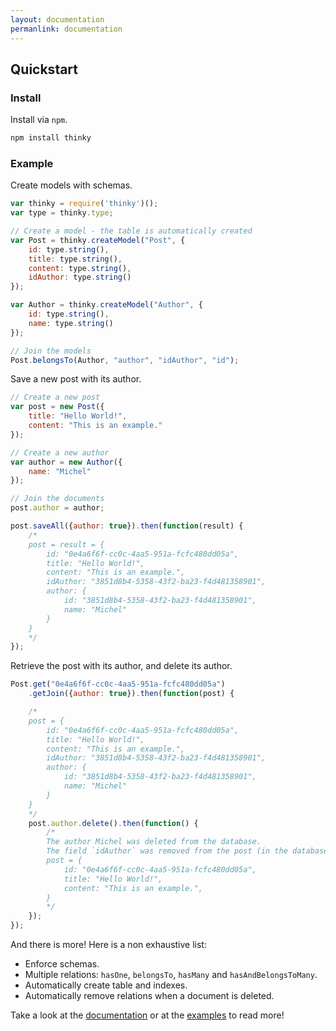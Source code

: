 ```yaml
---
layout: documentation
permanlink: documentation
---
```


## Quickstart

### Install

Install via `npm`.

```bash
npm install thinky
```

### Example

Create models with schemas.

```javascript
var thinky = require('thinky')();
var type = thinky.type;

// Create a model - the table is automatically created
var Post = thinky.createModel("Post", {
    id: type.string(),
    title: type.string(),
    content: type.string(),
    idAuthor: type.string()
}); 

var Author = thinky.createModel("Author", {
    id: type.string(),
    name: type.string()
});

// Join the models
Post.belongsTo(Author, "author", "idAuthor", "id");
```

Save a new post with its author.

```js
// Create a new post
var post = new Post({
    title: "Hello World!",
    content: "This is an example."
});

// Create a new author
var author = new Author({
    name: "Michel"
});

// Join the documents
post.author = author;

post.saveAll({author: true}).then(function(result) {
    /*
    post = result = {
        id: "0e4a6f6f-cc0c-4aa5-951a-fcfc480dd05a",
        title: "Hello World!",
        content: "This is an example.",
        idAuthor: "3851d8b4-5358-43f2-ba23-f4d481358901",
        author: {
            id: "3851d8b4-5358-43f2-ba23-f4d481358901",
            name: "Michel"
        }
    }
    */
});
```

Retrieve the post with its author, and delete its author.

```js
Post.get("0e4a6f6f-cc0c-4aa5-951a-fcfc480dd05a")
    .getJoin({author: true}).then(function(post) {

    /*
    post = {
        id: "0e4a6f6f-cc0c-4aa5-951a-fcfc480dd05a",
        title: "Hello World!",
        content: "This is an example.",
        idAuthor: "3851d8b4-5358-43f2-ba23-f4d481358901",
        author: {
            id: "3851d8b4-5358-43f2-ba23-f4d481358901",
            name: "Michel"
        }
    }
    */
    post.author.delete().then(function() {
        /*
        The author Michel was deleted from the database.
        The field `idAuthor` was removed from the post (in the database).
        post = {
            id: "0e4a6f6f-cc0c-4aa5-951a-fcfc480dd05a",
            title: "Hello World!",
            content: "This is an example.",
        }
        */
    });
});
```

And there is more! Here is a non exhaustive list:

- Enforce schemas.
- Multiple relations: `hasOne`, `belongsTo`, `hasMany` and `hasAndBelongsToMany`.
- Automatically create table and indexes.
- Automatically remove relations when a document is deleted.

Take a look at the <a href="/thinky/documentation/api/thinky">documentation</a> or at the [examples](https://github.com/neumino/thinky/tree/master/examples) to read more!
